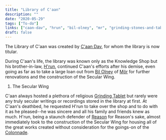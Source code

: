 ```yaml
---
title: "Library of C'aan"
description: ""
date: "2020-05-29"
tags: ["To-do"]
links: ["caan-dav", "hrun", "bil-olney", "mr", "grinding-stones-and-tablets", "reason", "colonnade"]
draft: false
---
```


The Library of C'aan was created by [C'aan Dav](/notes/caan-dav/), for whom the library is now titular.  

During C'aan's life, the library was known only as the Knowledge Shop but his brother-in-law, [H'run](/notes/hrun/), continued C'aan's efforts after his demise, even going as far as to take a large loan out from [Bil Olney](/notes/bil-olney/) of [Mör](/notes/mr/) for further renovations and the construction of the Secular Wing.

1. The Secular Wing

C'aan always hosted a plethora of religious [Grinding Tablet](/notes/grinding-stones-and-tablets/) but rarely were any truly secular writings or recordings stored in the library at first.  At C'aan's deathbed, he requested H'run to take over the shop and to do with it as he pleased--he was sincere and all his family and friends knew as much.  H'run, being a staunch defender of [Reason](/notes/reason/) for Reason's sake, almost immediately took to the construction of the Secular Wing for housing all of the great works created without consideration for the goings-on of the [Colonnade](/notes/colonnade/).
